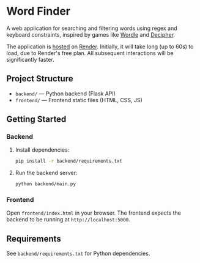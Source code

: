 # Word Finder

A web application for searching and filtering words using regex and keyboard constraints, inspired by games like [Wordle](https://www.nytimes.com/games/wordle/index.html) and [Decipher](https://decipher.wtf/).

The application is [hosted](https://wordfinder-nno8.onrender.com) on [Render](https://dashboard.render.com/). Initially, it will take long (up to 60s) to load, due to Render's free plan. All subsequent interactions will be significantly faster.

## Project Structure

- `backend/` — Python backend (Flask API)
- `frontend/` — Frontend static files (HTML, CSS, JS)

## Getting Started

### Backend

1. Install dependencies:
   ```sh
   pip install -r backend/requirements.txt
   ```
2. Run the backend server:
   ```sh
   python backend/main.py
   ```

### Frontend

Open `frontend/index.html` in your browser. The frontend expects the backend to be running at `http://localhost:5000`.

## Requirements
See `backend/requirements.txt` for Python dependencies.
